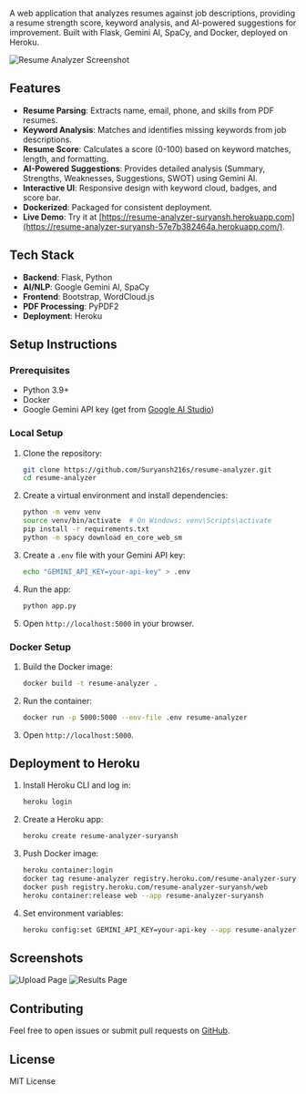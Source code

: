  A web application that analyzes resumes against job descriptions, providing a resume strength score, keyword analysis, and AI-powered suggestions for improvement. Built with Flask, Gemini AI, SpaCy, and Docker, deployed on Heroku.

 ![Resume Analyzer Screenshot](screenshots/screenshot.png)

 ## Features
 - **Resume Parsing**: Extracts name, email, phone, and skills from PDF resumes.
 - **Keyword Analysis**: Matches and identifies missing keywords from job descriptions.
 - **Resume Score**: Calculates a score (0-100) based on keyword matches, length, and formatting.
 - **AI-Powered Suggestions**: Provides detailed analysis (Summary, Strengths, Weaknesses, Suggestions, SWOT) using Gemini AI.
 - **Interactive UI**: Responsive design with keyword cloud, badges, and score bar.
 - **Dockerized**: Packaged for consistent deployment.
 - **Live Demo**: Try it at [https://resume-analyzer-suryansh.herokuapp.com](https://resume-analyzer-suryansh-57e7b382464a.herokuapp.com/).

 ## Tech Stack
 - **Backend**: Flask, Python
 - **AI/NLP**: Google Gemini AI, SpaCy
 - **Frontend**: Bootstrap, WordCloud.js
 - **PDF Processing**: PyPDF2
 - **Deployment**: Heroku

 ## Setup Instructions
 ### Prerequisites
 - Python 3.9+
 - Docker
 - Google Gemini API key (get from [Google AI Studio](https://makersuite.google.com/))

 ### Local Setup
 1. Clone the repository:
    ```bash
    git clone https://github.com/Suryansh216s/resume-analyzer.git
    cd resume-analyzer
    ```
 2. Create a virtual environment and install dependencies:
    ```bash
    python -m venv venv
    source venv/bin/activate  # On Windows: venv\Scripts\activate
    pip install -r requirements.txt
    python -m spacy download en_core_web_sm
    ```
 3. Create a `.env` file with your Gemini API key:
    ```bash
    echo "GEMINI_API_KEY=your-api-key" > .env
    ```
 4. Run the app:
    ```bash
    python app.py
    ```
 5. Open `http://localhost:5000` in your browser.

 ### Docker Setup
 1. Build the Docker image:
    ```bash
    docker build -t resume-analyzer .
    ```
 2. Run the container:
    ```bash
    docker run -p 5000:5000 --env-file .env resume-analyzer
    ```
 3. Open `http://localhost:5000`.

 ## Deployment to Heroku
 1. Install Heroku CLI and log in:
    ```bash
    heroku login
    ```
 2. Create a Heroku app:
    ```bash
    heroku create resume-analyzer-suryansh
    ```
 3. Push Docker image:
    ```bash
    heroku container:login
    docker tag resume-analyzer registry.heroku.com/resume-analyzer-suryansh/web
    docker push registry.heroku.com/resume-analyzer-suryansh/web
    heroku container:release web --app resume-analyzer-suryansh
    ```
 4. Set environment variables:
    ```bash
    heroku config:set GEMINI_API_KEY=your-api-key --app resume-analyzer-suryansh
    ```

 ## Screenshots
 ![Upload Page](screenshots/upload.png)
 ![Results Page](screenshots/results.png)

 ## Contributing
 Feel free to open issues or submit pull requests on [GitHub](https://github.com/Suryansh216s/resume-analyzer).

 ## License
 MIT License
